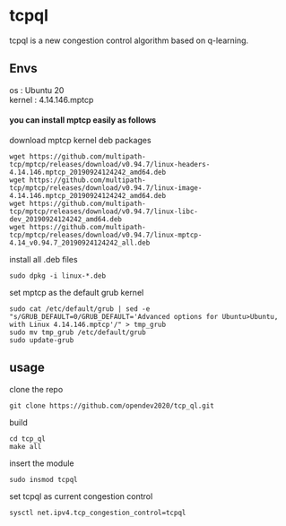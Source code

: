 # tcpql
tcpql is a new congestion control algorithm based on q-learning.


## Envs
os : Ubuntu 20 <br>
kernel : 4.14.146.mptcp

#### you can install mptcp easily as follows
download mptcp kernel deb packages
```
wget https://github.com/multipath-tcp/mptcp/releases/download/v0.94.7/linux-headers-4.14.146.mptcp_20190924124242_amd64.deb
wget https://github.com/multipath-tcp/mptcp/releases/download/v0.94.7/linux-image-4.14.146.mptcp_20190924124242_amd64.deb
wget https://github.com/multipath-tcp/mptcp/releases/download/v0.94.7/linux-libc-dev_20190924124242_amd64.deb
wget https://github.com/multipath-tcp/mptcp/releases/download/v0.94.7/linux-mptcp-4.14_v0.94.7_20190924124242_all.deb
```
install all .deb files
```
sudo dpkg -i linux-*.deb
```
set mptcp as the default grub kernel
```
sudo cat /etc/default/grub | sed -e "s/GRUB_DEFAULT=0/GRUB_DEFAULT='Advanced options for Ubuntu>Ubuntu, with Linux 4.14.146.mptcp'/" > tmp_grub
sudo mv tmp_grub /etc/default/grub
sudo update-grub
```

## usage
clone the repo
```
git clone https://github.com/opendev2020/tcp_ql.git
```
build
```
cd tcp_ql
make all
```
insert the module
```
sudo insmod tcpql
```
set tcpql as current congestion control
```
sysctl net.ipv4.tcp_congestion_control=tcpql
```
